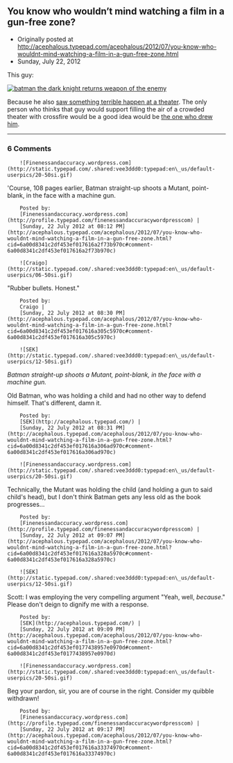 ## You know who wouldn’t mind watching a film in a gun-free zone?

 * Originally posted at http://acephalous.typepad.com/acephalous/2012/07/you-know-who-wouldnt-mind-watching-a-film-in-a-gun-free-zone.html
 * Sunday, July 22, 2012



This guy:

[![batman the dark knight returns weapon of the enemy](http://www.lawyersgunsmoneyblog.com/wp-content/uploads/2012/07/batman-the-dark-knight-returns-weapon-of-the-enemy.jpg "batman the dark knight returns weapon of the enemy")](http://www.lawyersgunsmoneyblog.com/wp-content/uploads/2012/07/batman-the-dark-knight-returns-weapon-of-the-enemy.jpg)

Because he also [saw something terrible happen at a theater](http://acephalous.typepad.com/acephalous/2011/04/how-do-you-make-a-batman.html).  The only person who thinks that guy would support filling the air of a  crowded theater with crossfire would be a good idea would be [the one who drew him](http://acephalous.typepad.com/acephalous/2011/10/holy-terror-frank-miller-my-how-far-youve-fallen.html).

		

* * *

### 6 Comments 

		

                
[]()

	

		![Finenessandaccuracy.wordpress.com](http://static.typepad.com/.shared:vee3ddd0:typepad:en\_us/default-userpics/20-50si.gif)
	

	

		

'Course, 108 pages earlier, Batman straight-up shoots a Mutant, point-blank, in the face with a machine gun.

	

		Posted by:
		[Finenessandaccuracy.wordpress.com](http://profile.typepad.com/finenessandaccuracywordpresscom) |
		[Sunday, 22 July 2012 at 08:12 PM](http://acephalous.typepad.com/acephalous/2012/07/you-know-who-wouldnt-mind-watching-a-film-in-a-gun-free-zone.html?cid=6a00d8341c2df453ef017616a2f73b970c#comment-6a00d8341c2df453ef017616a2f73b970c)

[]()

	

		![Craigo](http://static.typepad.com/.shared:vee3ddd0:typepad:en\_us/default-userpics/06-50si.gif)
	

	

		

"Rubber bullets. Honest."

	

		Posted by:
		Craigo |
		[Sunday, 22 July 2012 at 08:30 PM](http://acephalous.typepad.com/acephalous/2012/07/you-know-who-wouldnt-mind-watching-a-film-in-a-gun-free-zone.html?cid=6a00d8341c2df453ef017616a305c5970c#comment-6a00d8341c2df453ef017616a305c5970c)

[]()

	

		![SEK](http://static.typepad.com/.shared:vee3ddd0:typepad:en\_us/default-userpics/12-50si.gif)
	

	

		

_Batman straight-up shoots a Mutant, point-blank, in the face with a machine gun._

Old Batman, who was holding a child and had no other way to defend himself. That's different, damn it.

	

		Posted by:
		[SEK](http://acephalous.typepad.com/) |
		[Sunday, 22 July 2012 at 08:31 PM](http://acephalous.typepad.com/acephalous/2012/07/you-know-who-wouldnt-mind-watching-a-film-in-a-gun-free-zone.html?cid=6a00d8341c2df453ef017616a306ad970c#comment-6a00d8341c2df453ef017616a306ad970c)

[]()

	

		![Finenessandaccuracy.wordpress.com](http://static.typepad.com/.shared:vee3ddd0:typepad:en\_us/default-userpics/20-50si.gif)
	

	

		

Technically, the Mutant was holding the child (and holding a gun to said child's head), but I don't think Batman gets any less old as the book progresses...

	

		Posted by:
		[Finenessandaccuracy.wordpress.com](http://profile.typepad.com/finenessandaccuracywordpresscom) |
		[Sunday, 22 July 2012 at 09:07 PM](http://acephalous.typepad.com/acephalous/2012/07/you-know-who-wouldnt-mind-watching-a-film-in-a-gun-free-zone.html?cid=6a00d8341c2df453ef017616a328a5970c#comment-6a00d8341c2df453ef017616a328a5970c)

[]()

	

		![SEK](http://static.typepad.com/.shared:vee3ddd0:typepad:en\_us/default-userpics/12-50si.gif)
	

	

		

Scott: I was employing the very compelling argument "Yeah, well, _because_." Please don't deign to dignify me with a response.

	

		Posted by:
		[SEK](http://acephalous.typepad.com/) |
		[Sunday, 22 July 2012 at 09:09 PM](http://acephalous.typepad.com/acephalous/2012/07/you-know-who-wouldnt-mind-watching-a-film-in-a-gun-free-zone.html?cid=6a00d8341c2df453ef0177438957e0970d#comment-6a00d8341c2df453ef0177438957e0970d)

[]()

	

		![Finenessandaccuracy.wordpress.com](http://static.typepad.com/.shared:vee3ddd0:typepad:en\_us/default-userpics/20-50si.gif)
	

	

		

Beg your pardon, sir, you are of course in the right. Consider my quibble withdrawn!

	

		Posted by:
		[Finenessandaccuracy.wordpress.com](http://profile.typepad.com/finenessandaccuracywordpresscom) |
		[Sunday, 22 July 2012 at 09:17 PM](http://acephalous.typepad.com/acephalous/2012/07/you-know-who-wouldnt-mind-watching-a-film-in-a-gun-free-zone.html?cid=6a00d8341c2df453ef017616a33374970c#comment-6a00d8341c2df453ef017616a33374970c)

		

        